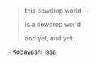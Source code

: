 ### 


> this dewdrop world &mdash;
> 
> is a dewdrop world
>
> and yet, and yet...

 &ndash;  Kobayashi Issa


